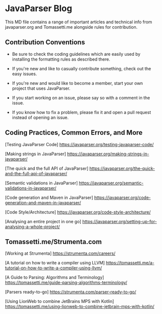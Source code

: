 # JavaParser Blog

This MD file contains a range of important articles and technical info from javaparser.org and Tomassetti.me alongside rules for contribution.

## Contribution Conventions
- Be sure to check the coding guidelines which are easily used by installing the formatting rules as described there.

- If you're new and like to casually contribute something, check out the easy issues.

- If you're new and would like to become a member, start your own project that uses JavaParser. 

- If you start working on an issue, please say so with a comment in the issue.

- If you know how to fix a problem, please fix it and open a pull request instead of opening an issue.

##  Coding Practices, Common Errors, and More


[Testing JavaParser Code] https://javaparser.org/testing-javaparser-code/

[Making strings in JavaParser] https://javaparser.org/making-strings-in-javaparser/

[The quick and the full API of JavaParser] https://javaparser.org/the-quick-and-the-full-api-of-javaparser/

[Semantic validations in JavaParser] https://javaparser.org/semantic-validations-in-javaparser/

[Code generation and Maven in JavaParser] https://javaparser.org/code-generation-and-maven-in-javaparser/

[Code Style/Architecture] https://javaparser.org/code-style-architecture/

[Analysing an entire project in one go] https://javaparser.org/setting-up-for-analysing-a-whole-project/



##  Tomassetti.me/Strumenta.com

[Working at Strumenta] https://strumenta.com/careers/

[A tutorial on how to write a compiler using LLVM] https://tomassetti.me/a-tutorial-on-how-to-write-a-compiler-using-llvm/

[A Guide to Parsing: Algorithms and Terminology] https://tomassetti.me/guide-parsing-algorithms-terminology/

[Parsers ready-to-go] https://strumenta.com/parser-ready-to-go/

[Using LionWeb to combine JetBrains MPS with Kotlin] https://tomassetti.me/using-lionweb-to-combine-jetbrain-mps-with-kotlin/